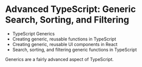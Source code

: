 # Advanced TypeScript: Generic Search, Sorting, and Filtering

- TypeScript Generics
- Creating generic, reusable functions in TypeScript
- Creating generic, reusable UI components in React
- Search, sorting, and filtering generic functions in TypeScript


Generics are a fairly advanced aspect of TypeScript.
